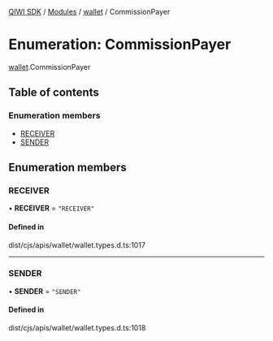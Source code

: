 [QIWI SDK](../README.md) / [Modules](../modules.md) / [wallet](../modules/wallet.md) / CommissionPayer

# Enumeration: CommissionPayer

[wallet](../modules/wallet.md).CommissionPayer

## Table of contents

### Enumeration members

- [RECEIVER](wallet.CommissionPayer.md#receiver)
- [SENDER](wallet.CommissionPayer.md#sender)

## Enumeration members

### RECEIVER

• **RECEIVER** = `"RECEIVER"`

#### Defined in

dist/cjs/apis/wallet/wallet.types.d.ts:1017

___

### SENDER

• **SENDER** = `"SENDER"`

#### Defined in

dist/cjs/apis/wallet/wallet.types.d.ts:1018
